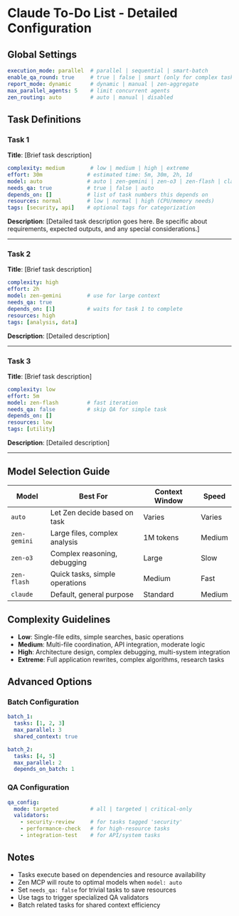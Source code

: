 # Claude To-Do List - Detailed Configuration

## Global Settings

```yaml
execution_mode: parallel  # parallel | sequential | smart-batch
enable_qa_round: true     # true | false | smart (only for complex tasks)
report_mode: dynamic      # dynamic | manual | zen-aggregate
max_parallel_agents: 5    # limit concurrent agents
zen_routing: auto         # auto | manual | disabled
```

## Task Definitions

### Task 1
**Title**: [Brief task description]
```yaml
complexity: medium        # low | medium | high | extreme
effort: 30m              # estimated time: 5m, 30m, 2h, 1d
model: auto              # auto | zen-gemini | zen-o3 | zen-flash | claude
needs_qa: true           # true | false | auto
depends_on: []           # list of task numbers this depends on
resources: normal        # low | normal | high (CPU/memory needs)
tags: [security, api]    # optional tags for categorization
```
**Description**: 
[Detailed task description goes here. Be specific about requirements, 
expected outputs, and any special considerations.]

---

### Task 2
**Title**: [Brief task description]
```yaml
complexity: high
effort: 2h
model: zen-gemini        # use for large context
needs_qa: true
depends_on: [1]          # waits for task 1 to complete
resources: high
tags: [analysis, data]
```
**Description**:
[Detailed description]

---

### Task 3
**Title**: [Brief task description]
```yaml
complexity: low
effort: 5m
model: zen-flash         # fast iteration
needs_qa: false          # skip QA for simple task
depends_on: []
resources: low
tags: [utility]
```
**Description**:
[Detailed description]

---

## Model Selection Guide

| Model | Best For | Context Window | Speed |
|-------|----------|----------------|-------|
| `auto` | Let Zen decide based on task | Varies | Varies |
| `zen-gemini` | Large files, complex analysis | 1M tokens | Medium |
| `zen-o3` | Complex reasoning, debugging | Large | Slow |
| `zen-flash` | Quick tasks, simple operations | Medium | Fast |
| `claude` | Default, general purpose | Standard | Medium |

## Complexity Guidelines

- **Low**: Single-file edits, simple searches, basic operations
- **Medium**: Multi-file coordination, API integration, moderate logic
- **High**: Architecture design, complex debugging, multi-system integration  
- **Extreme**: Full application rewrites, complex algorithms, research tasks

## Advanced Options

### Batch Configuration
```yaml
batch_1:
  tasks: [1, 2, 3]
  max_parallel: 3
  shared_context: true

batch_2:
  tasks: [4, 5]
  max_parallel: 2
  depends_on_batch: 1
```

### QA Configuration
```yaml
qa_config:
  mode: targeted          # all | targeted | critical-only
  validators: 
    - security-review     # for tasks tagged 'security'
    - performance-check   # for high-resource tasks
    - integration-test    # for API/system tasks
```

## Notes
- Tasks execute based on dependencies and resource availability
- Zen MCP will route to optimal models when `model: auto`
- Set `needs_qa: false` for trivial tasks to save resources
- Use tags to trigger specialized QA validators
- Batch related tasks for shared context efficiency